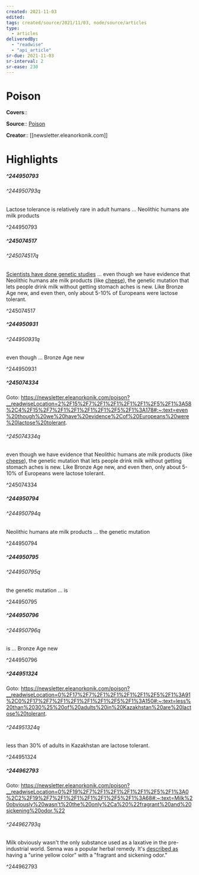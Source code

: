 ```yaml
---
created: 2021-11-03
edited:
tags: created/source/2021/11/03, node/source/articles
type: 
  - articles
deliveredBy: 
  - "readwise"
  - "api_article"
sr-due: 2021-11-03
sr-interval: 2
sr-ease: 230
---
```

# Poison

**Covers**:: 

**Source**:: [Poison](https://newsletter.eleanorkonik.com/poison)

**Creator**:: [[newsletter.eleanorkonik.com]]

# Highlights
##### ^244950793



###### ^244950793q

Lactose tolerance is relatively rare in adult humans ... Neolithic humans ate milk products 

^244950793

##### ^245074517



###### ^245074517q

[Scientists have done genetic studies](https://www.bbc.com/news/science-environment-49650806) ... even though we have evidence that Neolithic humans ate milk products (like [cheese](https://newsletter.eleanorkonik.com/cheese/)), the genetic mutation that lets people drink milk without getting stomach aches is new. Like Bronze Age new, and even then, only about 5-10% of Europeans were lactose tolerant. 

^245074517

##### ^244950931



###### ^244950931q

even though ... Bronze Age new 

^244950931

##### ^245074334


Goto: https://newsletter.eleanorkonik.com/poison?__readwiseLocation=2%2F15%2F7%2F1%2F1%2F1%2F1%2F5%2F1%3A58%2C4%2F15%2F7%2F1%2F1%2F1%2F1%2F5%2F1%3A178#:~:text=even%20though%20we%20have%20evidence%2Cof%20Europeans%20were%20lactose%20tolerant.  

###### ^245074334q

even though we have evidence that Neolithic humans ate milk products (like [cheese](https://newsletter.eleanorkonik.com/cheese/)), the genetic mutation that lets people drink milk without getting stomach aches is new. Like Bronze Age new, and even then, only about 5-10% of Europeans were lactose tolerant. 

^245074334

##### ^244950794



###### ^244950794q

Neolithic humans ate milk products ... the genetic mutation 

^244950794

##### ^244950795



###### ^244950795q

the genetic mutation ... is 

^244950795

##### ^244950796



###### ^244950796q

is ... Bronze Age new 

^244950796

##### ^244951324


Goto: https://newsletter.eleanorkonik.com/poison?__readwiseLocation=0%2F17%2F7%2F1%2F1%2F1%2F1%2F5%2F1%3A91%2C0%2F17%2F7%2F1%2F1%2F1%2F1%2F5%2F1%3A150#:~:text=less%20than%2030%25%20of%20adults%20in%20Kazakhstan%20are%20lactose%20tolerant.  

###### ^244951324q

less than 30% of adults in Kazakhstan are lactose tolerant. 

^244951324

##### ^244962793


Goto: https://newsletter.eleanorkonik.com/poison?__readwiseLocation=0%2F19%2F7%2F1%2F1%2F1%2F1%2F5%2F1%3A0%2C2%2F19%2F7%2F1%2F1%2F1%2F1%2F5%2F1%3A68#:~:text=Milk%20obviously%20wasn't%20the%20only%2Ca%20%22fragrant%20and%20sickening%20odor.%22  

###### ^244962793q

Milk obviously wasn't the only substance used as a laxative in the pre-industrial world. Senna was a popular herbal remedy. It's [described as](https://www.civilwarmed.org/senna/) having a "urine yellow color" with a "fragrant and sickening odor." 

^244962793

